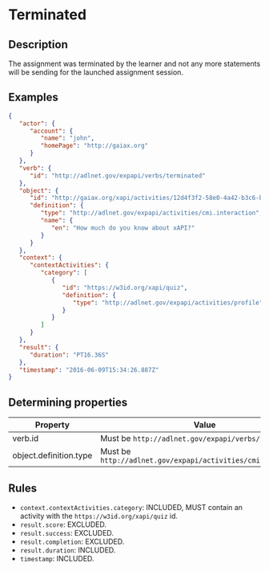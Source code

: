 # Terminated

## Description

The assignment was terminated by the learner and not any more statements will be sending for the launched assignment session.
## Examples

```json
{
   "actor": {
      "account": {
         "name": "john",
         "homePage": "http://gaiax.org"
      }
   },
   "verb": {
      "id": "http://adlnet.gov/expapi/verbs/terminated"
   },
   "object": {
      "id": "http://gaiax.org/xapi/activities/12d4f3f2-58e0-4a42-b3c6-b9b9cd7b0a7c",
      "definition": {
         "type": "http://adlnet.gov/expapi/activities/cmi.interaction",
         "name": {
            "en": "How much do you know about xAPI?"
         }
      }
   },
   "context": {
      "contextActivities": {
         "category": [
            {
               "id": "https://w3id.org/xapi/quiz",
               "definition": {
                  "type": "http://adlnet.gov/expapi/activities/profile"
               }
            }
         ]
      }
   },
   "result": {
      "duration": "PT16.36S"
   },
   "timestamp": "2016-06-09T15:34:26.887Z"
}
```

## Determining properties

| Property  | Value         |
|----------------|-----------------|
| verb.id | Must be `http://adlnet.gov/expapi/verbs/terminated` |
| object.definition.type | Must be `http://adlnet.gov/expapi/activities/cmi.interaction` |

## Rules

- `context.contextActivities.category`: INCLUDED, MUST contain an activity with the `https://w3id.org/xapi/quiz` id.
- `result.score`: EXCLUDED.
- `result.success`: EXCLUDED.
- `result.completion`: EXCLUDED.
- `result.duration`: INCLUDED.
- `timestamp`: INCLUDED.